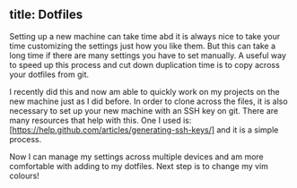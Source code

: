 title: Dotfiles
-----

Setting up a new machine can take time abd it is always nice to take your time customizing the settings just how you like them. But this can take a long time if there are many settings you have to set manually. A useful way to speed up this process and cut down duplication time is to copy across your dotfiles from git.

I recently did this and now am able to quickly work on my projects on the new machine just as I did before. In order to clone across the files, it is also necessary to set up your new machine with an SSH key on git. There are many resources that help with this. One I used is: [https://help.github.com/articles/generating-ssh-keys/] and it is a simple process.

Now I can manage my settings across multiple devices and am more comfortable with adding to my dotfiles. Next step is to change my vim colours!
